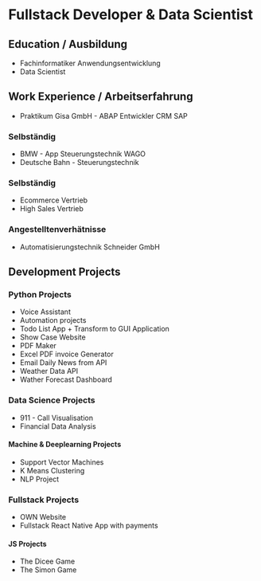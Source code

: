 # Fullstack Developer & Data Scientist

## Education / Ausbildung
- Fachinformatiker Anwendungsentwicklung
- Data Scientist 

## Work Experience / Arbeitserfahrung
- Praktikum Gisa GmbH - ABAP Entwickler CRM SAP 

### Selbständig 
- BMW - App Steuerungstechnik WAGO
- Deutsche Bahn - Steuerungstechnik

### Selbständig
- Ecommerce Vertrieb 
- High Sales Vertrieb

### Angestelltenverhätnisse 
- Automatisierungstechnik Schneider GmbH 

## Development Projects
### Python Projects
- Voice Assistant
- Automation projects
- Todo List App + Transform to GUI Application
- Show Case Website
- PDF Maker
- Excel PDF invoice Generator
- Email Daily News from API
- Weather Data API
- Wather Forecast Dashboard

### Data Science Projects
- 911 - Call Visualisation
- Financial Data Analysis

#### Machine & Deeplearning Projects 
- Support Vector Machines
- K Means Clustering
- NLP Project

### Fullstack Projects
- OWN Website
- Fullstack React Native App with payments

#### JS Projects 
- The Dicee Game
- The Simon Game
